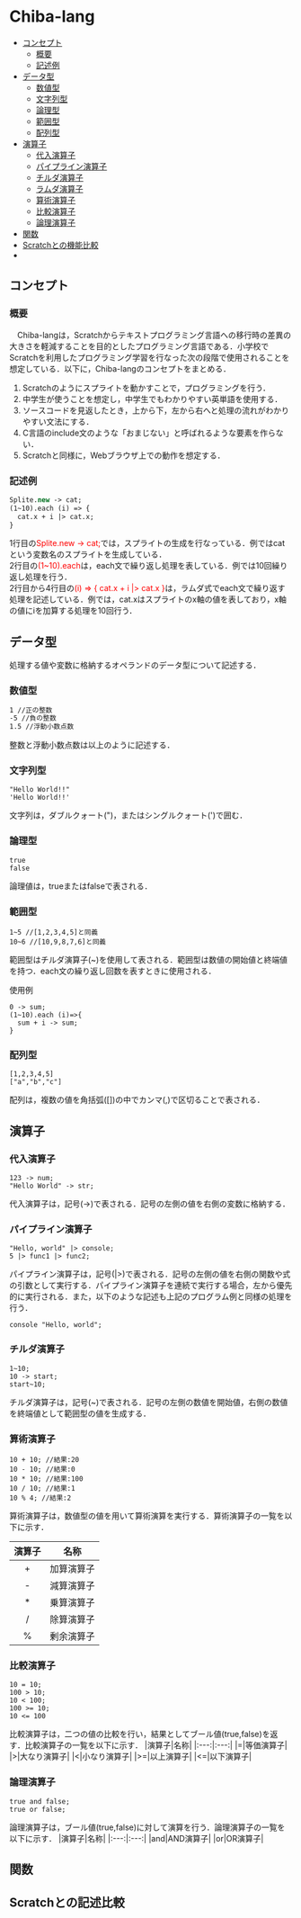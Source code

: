 # Chiba-lang

<!-- START doctoc generated TOC please keep comment here to allow auto update -->
<!-- DON'T EDIT THIS SECTION, INSTEAD RE-RUN doctoc TO UPDATE -->


- [コンセプト](#コンセプト)
  - [概要](#概要)
  - [記述例](#記述例)
- [データ型](#データ型)
  - [数値型](#数値型) 
  - [文字列型](#文字列型)
  - [論理型](#論理型)
  - [範囲型](#範囲型)
  - [配列型](#配列型)
- [演算子](#演算子)
  - [代入演算子](#代入演算子)
  - [パイプライン演算子](#パイプライン演算子)
  - [チルダ演算子](#チルダ演算子)
  - [ラムダ演算子](#ラムダ演算子)
  - [算術演算子](#算術演算子)
  - [比較演算子](#比較演算子)
  - [論理演算子](#論理演算子)
- [関数](#関数)
- [Scratchとの機能比較](#Scratchとの機能比較)
- [](#)
<!-- END doctoc generated TOC please keep comment here to allow auto update -->

## コンセプト
### 概要
　Chiba-langは，Scratchからテキストプログラミング言語への移行時の差異の大きさを軽減することを目的としたプログラミング言語である．小学校でScratchを利用したプログラミング学習を行なった次の段階で使用されることを想定している．以下に，Chiba-langのコンセプトをまとめる．
 1. Scratchのようにスプライトを動かすことで，プログラミングを行う．
 2. 中学生が使うことを想定し，中学生でもわかりやすい英単語を使用する．
 3. ソースコードを見返したとき，上から下，左から右へと処理の流れがわかりやすい文法にする．
 4. C言語のinclude文のような「おまじない」と呼ばれるような要素を作らない．
 5. Scratchと同様に，Webブラウザ上での動作を想定する．
 
### 記述例
```vb
Splite.new -> cat;
(1~10).each (i) => {
  cat.x + i |> cat.x;
}
```
1行目の<font color="red">Splite.new -> cat;</font>では，スプライトの生成を行なっている．例ではcatという変数名のスプライトを生成している．<br>
2行目の<font color="red">(1~10).each</font>は，each文で繰り返し処理を表している．例では10回繰り返し処理を行う．<br>
2行目から4行目の<font color="red">(i) => { cat.x + i |> cat.x }</font>は，ラムダ式でeach文で繰り返す処理を記述している．例では，cat.xはスプライトのx軸の値を表しており，x軸の値にiを加算する処理を10回行う．<br>

## データ型
処理する値や変数に格納するオペランドのデータ型について記述する．

### 数値型 
```vb
1 //正の整数
-5 //負の整数
1.5 //浮動小数点数
```
整数と浮動小数点数は以上のように記述する．

### 文字列型
```
"Hello World!!"
'Hello World!!'
```
文字列は，ダブルクォート(")，またはシングルクォート(')で囲む．

### 論理型
```
true
false
```
論理値は，trueまたはfalseで表される．

### 範囲型
```
1~5 //[1,2,3,4,5]と同義
10~6 //[10,9,8,7,6]と同義
```
範囲型はチルダ演算子(~)を使用して表される．範囲型は数値の開始値と終端値を持つ．each文の繰り返し回数を表すときに使用される．

使用例
```
0 -> sum;
(1~10).each (i)=>{
  sum + i -> sum;
}
```

### 配列型
```
[1,2,3,4,5]
["a","b","c"]
```
配列は，複数の値を角括弧([])の中でカンマ(,)で区切ることで表される．

## 演算子
### 代入演算子
```
123 -> num;
"Hello World" -> str;
```
代入演算子は，記号(->)で表される．記号の左側の値を右側の変数に格納する．

### パイプライン演算子
```
"Hello, world" |> console;
5 |> func1 |> func2;
```
パイプライン演算子は，記号(|>)で表される．記号の左側の値を右側の関数や式の引数として実行する．パイプライン演算子を連続で実行する場合，左から優先的に実行される．また，以下のような記述も上記のプログラム例と同様の処理を行う．
```
console "Hello, world";
```
### チルダ演算子
```
1~10;
10 -> start;
start~10;
```
チルダ演算子は，記号(~)で表される．記号の左側の数値を開始値，右側の数値を終端値として範囲型の値を生成する．

### 算術演算子
```
10 + 10; //結果:20
10 - 10; //結果:0
10 * 10; //結果:100
10 / 10; //結果:1
10 % 4; //結果:2
```
算術演算子は，数値型の値を用いて算術演算を実行する．算術演算子の一覧を以下に示す．

|演算子|名称|
|:---:|:---:|
|+|加算演算子|
|-|減算演算子|
|*|乗算演算子|
|/|除算演算子|
|%|剰余演算子|
### 比較演算子
```
10 = 10;
100 > 10;
10 < 100;
100 >= 10;
10 <= 100
```
比較演算子は，二つの値の比較を行い，結果としてブール値(true,false)を返す．比較演算子の一覧を以下に示す．
|演算子|名称|
|:---:|:---:|
|=|等価演算子|
|>|大なり演算子|
|<|小なり演算子|
|>=|以上演算子|
|<=|以下演算子|

### 論理演算子
```
true and false;
true or false;
```
論理演算子は，ブール値(true,false)に対して演算を行う．論理演算子の一覧を以下に示す．
|演算子|名称|
|:---:|:---:|
|and|AND演算子|
|or|OR演算子|

## 関数

## Scratchとの記述比較
